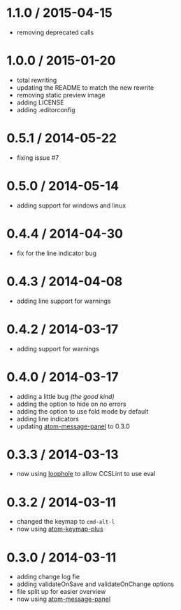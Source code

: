 
1.1.0 / 2015-04-15
==================

  * removing deprecated calls

1.0.0 / 2015-01-20
==================

  * total rewriting
  * updating the README to match the new rewrite
  * removing static preview image
  * adding LICENSE
  * adding .editorconfig

0.5.1 / 2014-05-22
==================

 * fixing issue #7

0.5.0 / 2014-05-14
==================

 * adding support for windows and linux

0.4.4 / 2014-04-30
==================

 * fix for the line indicator bug

0.4.3 / 2014-04-08
==================

 * adding line support for warnings

0.4.2 / 2014-03-17
==================

 * adding support for warnings

0.4.0 / 2014-03-17
==================

 * adding a little bug *(the good kind)*
 * adding the option to hide on no errors
 * adding the option to use fold mode by default
 * adding line indicators
 * updating [atom-message-panel](https://github.com/tcarlsen/atom-message-panel) to 0.3.0

0.3.3 / 2014-03-13
==================

 * now using [loophole](https://github.com/atom/loophole) to allow CCSLint to use eval

0.3.2 / 2014-03-11
==================

 * changed the keymap to `cmd-alt-l`
 * now using [atom-keymap-plus](https://github.com/tcarlsen/atom-keymap-plus)

0.3.0 / 2014-03-11
==================

 * adding change log fie
 * adding validateOnSave and validateOnChange options
 * file split up for easier overview
 * now using [atom-message-panel](https://github.com/tcarlsen/atom-message-panel)

